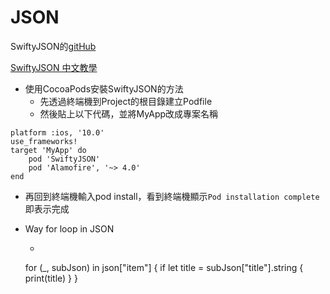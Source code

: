 # JSON 

SwiftyJSON的[gitHub](https://github.com/SwiftyJSON/SwiftyJSON)

[SwiftyJSON 中文教學](http://www.hangge.com/blog/cache/detail_968.html)

* 使用CocoaPods安裝SwiftyJSON的方法
  * 先透過終端機到Project的根目錄建立Podfile
  * 然後貼上以下代碼，並將MyApp改成專案名稱
```
platform :ios, '10.0'
use_frameworks!
target 'MyApp' do
    pod 'SwiftyJSON'
    pod 'Alamofire', '~> 4.0'
end
```
  * 再回到終端機輸入pod install，看到終端機顯示```Pod installation complete```即表示完成


* Way for loop in JSON
  * ```
   for (_, subJson) in json["item"] {
       if let title = subJson["title"].string {
           print(title)
       }
   }
```

